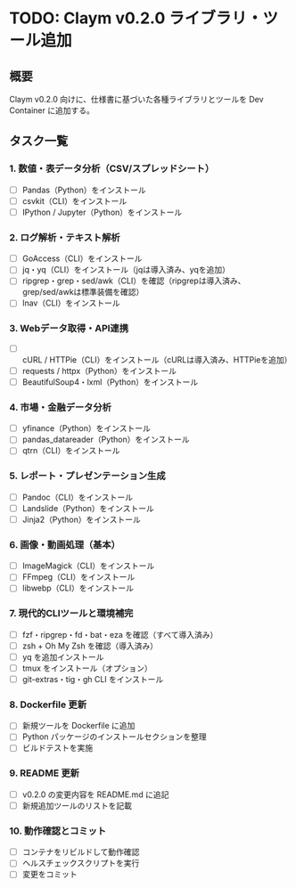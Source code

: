 # TODO: Claym v0.2.0 ライブラリ・ツール追加

## 概要
Claym v0.2.0 向けに、仕様書に基づいた各種ライブラリとツールを Dev Container に追加する。

## タスク一覧

### 1. 数値・表データ分析（CSV/スプレッドシート）
- [ ] Pandas（Python）をインストール
- [ ] csvkit（CLI）をインストール
- [ ] IPython / Jupyter（Python）をインストール

### 2. ログ解析・テキスト解析
- [ ] GoAccess（CLI）をインストール
- [ ] jq・yq（CLI）をインストール（jqは導入済み、yqを追加）
- [ ] ripgrep・grep・sed/awk（CLI）を確認（ripgrepは導入済み、grep/sed/awkは標準装備を確認）
- [ ] lnav（CLI）をインストール

### 3. Webデータ取得・API連携
- [ ] cURL / HTTPie（CLI）をインストール（cURLは導入済み、HTTPieを追加）
- [ ] requests / httpx（Python）をインストール
- [ ] BeautifulSoup4・lxml（Python）をインストール

### 4. 市場・金融データ分析
- [ ] yfinance（Python）をインストール
- [ ] pandas_datareader（Python）をインストール
- [ ] qtrn（CLI）をインストール

### 5. レポート・プレゼンテーション生成
- [ ] Pandoc（CLI）をインストール
- [ ] Landslide（Python）をインストール
- [ ] Jinja2（Python）をインストール

### 6. 画像・動画処理（基本）
- [ ] ImageMagick（CLI）をインストール
- [ ] FFmpeg（CLI）をインストール
- [ ] libwebp（CLI）をインストール

### 7. 現代的CLIツールと環境補完
- [ ] fzf・ripgrep・fd・bat・eza を確認（すべて導入済み）
- [ ] zsh + Oh My Zsh を確認（導入済み）
- [ ] yq を追加インストール
- [ ] tmux をインストール（オプション）
- [ ] git-extras・tig・gh CLI をインストール

### 8. Dockerfile 更新
- [ ] 新規ツールを Dockerfile に追加
- [ ] Python パッケージのインストールセクションを整理
- [ ] ビルドテストを実施

### 9. README 更新
- [ ] v0.2.0 の変更内容を README.md に追記
- [ ] 新規追加ツールのリストを記載

### 10. 動作確認とコミット
- [ ] コンテナをリビルドして動作確認
- [ ] ヘルスチェックスクリプトを実行
- [ ] 変更をコミット
